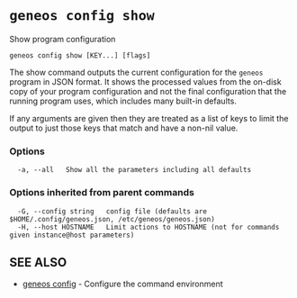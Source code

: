 # `geneos config show`

Show program configuration

```text
geneos config show [KEY...] [flags]
```

The show command outputs the current configuration for the `geneos`
program in JSON format. It shows the processed values from the on-disk
copy of your program configuration and not the final configuration that
the running program uses, which includes many built-in defaults.

If any arguments are given then they are treated as a list of keys to
limit the output to just those keys that match and have a non-nil value.

### Options

```text
  -a, --all   Show all the parameters including all defaults
```

### Options inherited from parent commands

```text
  -G, --config string   config file (defaults are $HOME/.config/geneos.json, /etc/geneos/geneos.json)
  -H, --host HOSTNAME   Limit actions to HOSTNAME (not for commands given instance@host parameters)
```

## SEE ALSO

* [geneos config](geneos_config.md)	 - Configure the command environment
